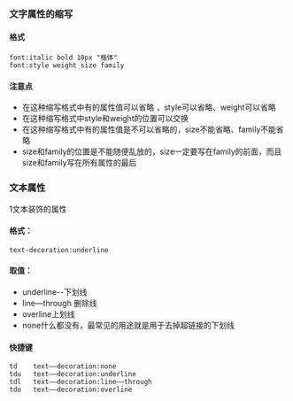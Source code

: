 ### 文字属性的缩写

#### 格式

```
font:italic bold 10px "楷体"
font:style weight size family
```

#### 注意点

* 在这种缩写格式中有的属性值可以省略 ，style可以省略、weight可以省略
* 在这种缩写格式中style和weight的位置可以交换
* 在这种缩写格式中有的属性值是不可以省略的，size不能省略、family不能省略
* size和family的位置是不能随便乱放的，size一定要写在family的前面，而且size和family写在所有属性的最后





### 文本属性

1文本装饰的属性

#### 格式：

```
text-decoration:underline
```

#### 取值：

* underline--下划线
* line—through 删除线
* overline上划线
* none什么都没有，最常见的用途就是用于去掉超链接的下划线

#### 快捷键

```
td    text——decoration:none
tdu   text——decoration:underline
tdl   text——decoration:line——through
tdo   text——decoration:overline

```



